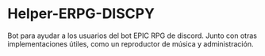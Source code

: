 # Helper-ERPG-DISCPY
Bot para ayudar a los usuarios del bot EPIC RPG de discord. Junto con otras implementaciones útiles, como un reproductor de música y administración.
